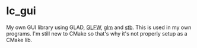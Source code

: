 # lc_gui
My own GUI library using GLAD, [GLFW](https://github.com/glfw/glfw), [glm](https://github.com/g-truc/glm) and [stb](https://github.com/nothings/stb).
This is used in my own programs.
I'm still new to CMake so that's why it's not properly setup as a CMake lib.
